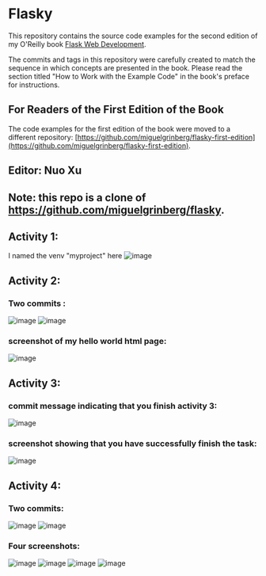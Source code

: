 Flasky
======

This repository contains the source code examples for the second edition of my O'Reilly book [Flask Web Development](http://www.flaskbook.com).

The commits and tags in this repository were carefully created to match the sequence in which concepts are presented in the book. Please read the section titled "How to Work with the Example Code" in the book's preface for instructions.

For Readers of the First Edition of the Book
--------------------------------------------

The code examples for the first edition of the book were moved to a different repository: [https://github.com/miguelgrinberg/flasky-first-edition](https://github.com/miguelgrinberg/flasky-first-edition).

## Editor: Nuo Xu
## Note: this repo is a clone of https://github.com/miguelgrinberg/flasky.


## Activity 1:
I named the venv "myproject" here
![image](https://github.com/Nuovaxu/ECE444-F2023-Lab1/assets/114842917/5ff929c0-d484-4c1e-b6f3-1e9c5e234159)


## Activity 2:
### Two commits :
![image](https://github.com/Nuovaxu/ECE444-F2023-Lab1/assets/114842917/c794ff67-2a69-4996-bd81-31fa6011234c)
![image](https://github.com/Nuovaxu/ECE444-F2023-Lab1/assets/114842917/828fd5b3-a168-4401-979e-0f2d41dd0a29)


### screenshot of my hello world html page:
![image](https://github.com/Nuovaxu/ECE444-F2023-Lab1/assets/114842917/79ca40f3-1793-42f9-bd1e-944cbbe07685)

## Activity 3:
### commit message indicating that you finish activity 3:
![image](https://github.com/Nuovaxu/ECE444-F2023-Lab1/assets/114842917/db6a0874-e1f2-4651-a154-04e40501a3a7)

### screenshot showing that you have successfully finish the task:
![image](https://github.com/Nuovaxu/ECE444-F2023-Lab1/assets/114842917/38842d11-405a-4086-837e-1dd7e65afd5d)

## Activity 4:
### Two commits:
![image](https://github.com/Nuovaxu/ECE444-F2023-Lab1/assets/114842917/849863a5-97bb-49ea-97bf-2b7a2db1a02b)
![image](https://github.com/Nuovaxu/ECE444-F2023-Lab1/assets/114842917/3291d0f0-9430-4c50-b53a-c90b865f46f6)

### Four screenshots:
![image](https://github.com/Nuovaxu/ECE444-F2023-Lab1/assets/114842917/7ca68eaa-2b75-4442-84c5-70c22fcb7ff7)
![image](https://github.com/Nuovaxu/ECE444-F2023-Lab1/assets/114842917/fd88019c-2e3e-4aeb-80aa-85922f4d796d)
![image](https://github.com/Nuovaxu/ECE444-F2023-Lab1/assets/114842917/d2c5aa5d-cab8-443c-84dd-801da7f36d66)
![image](https://github.com/Nuovaxu/ECE444-F2023-Lab1/assets/114842917/034375bb-ee0b-485e-9a8e-d0e85f6f9124)

